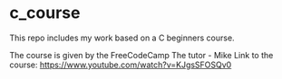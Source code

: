 # c_course
This repo includes my work based on a C beginners course.

The course is given by the FreeCodeCamp
The tutor - Mike
Link to the course: https://www.youtube.com/watch?v=KJgsSFOSQv0
